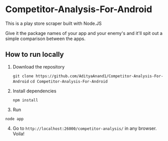 # Competitor-Analysis-For-Android
This is a play store scraper built with Node.JS

Give it the package names of your app and your enemy's and it'll spit out a simple comparison between the apps.

## How to run locally
1. Download the repository

   `git clone https://github.com/AdityaAnand1/Competitor-Analysis-For-Android`
    `cd Competitor-Analysis-For-Android`
2. Install dependencies

   `npm install`
3. Run

  `node app`
  
4. Go to `http://localhost:26000/competitor-analysis/` in any browser. Voila!

